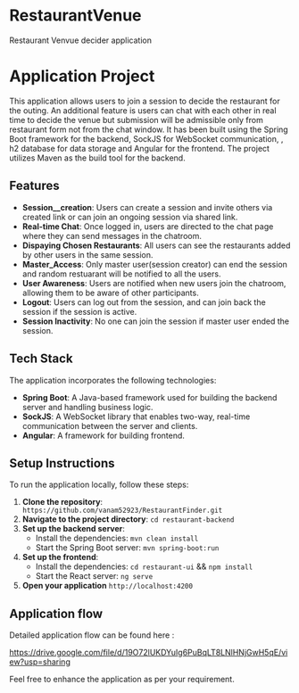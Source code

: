 # RestaurantVenue
 Restaurant Venvue decider application
 
# Application Project
  This application allows users to join a session to decide the restaurant for the outing. An additional feature is users can chat with each other in real time to decide the venue but submission will be admissible only from restaurant form not from the chat window.
  It has been built using the Spring Boot framework for the backend, SockJS for WebSocket communication, 
  , h2 database for data storage and Angular for the frontend. The project utilizes Maven as the build tool for the backend.

## Features
- __Session__creation__: Users can create a session and invite others via created link or can join an ongoing session via shared link.
- __Real-time Chat__: Once logged in, users are directed to the chat page where they can send messages in the chatroom.
- __Dispaying Chosen Restaurants__: All users can see the restaurants added by other users in the same session.
- __Master_Access__: Only master user(session creator) can end the session and random restuarant will be notified to all the users.
- __User Awareness__: Users are notified when new users join the chatroom, allowing them to be aware of other participants.
- __Logout__: Users can log out from the session, and can join back the session if the session is active.
- __Session Inactivity__: No one can join the session if master user ended the session.

## Tech Stack
The application incorporates the following technologies:

- __Spring Boot__: A Java-based framework used for building the backend server and handling business logic.
- __SockJS__: A WebSocket  library that enables two-way, real-time communication between the server and clients.
- __Angular__: A framework for building frontend.
## Setup Instructions
To run the application locally, follow these steps:

1. __Clone the repository__: ``` https://github.com/vanam52923/RestaurantFinder.git```
2. __Navigate to the project directory__: ```cd restaurant-backend```
3. __Set up the backend server__:
   - Install the dependencies: ```mvn clean install```
   - Start the Spring Boot server: ```mvn spring-boot:run```
4. __Set up the frontend__:
   - Install the dependencies: ```cd restaurant-ui``` && ```npm install```
   - Start the React server: ```ng serve```
5. __Open your application__ ```http://localhost:4200```

## Application flow

Detailed application flow can be found here : 

https://drive.google.com/file/d/19O72lUKDYuIg6PuBqLT8LNlHNjGwH5qE/view?usp=sharing

Feel free to enhance the application as per your requirement.

